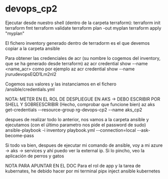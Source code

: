 # devops_cp2

Ejecutar desde nuestro shell (dentro de la carpeta terraform):
terraform init
terraform fmt 
terraform validate
terraform plan -out myplan
terraform apply "myplan"

El fichero inventory generado dentro de terradorm es el que devemos copiar a la carpeta ansible

Para obtener las credenciales de acr (su nombre lo cogemos del inventory, que se ha generado desde terraform)
az acr credential show --name <name_acr>
como por ejemplo
    az acr credential show --name jrurudevopsEQD1Lm2nl2

Cogemos sus valores y las instanciamos en el fichero /ansible/credentials.yml


NOTA: METER EN EL ROL DE DESPLIEGUE EN AKS -> DEBO ESCRIBIR POR SHELL Y SOBREESCRIBIR
(Hecho, comprobar que funcione bien)
az aks get-credentials --resource-group rg-devops-cp2 --name aks_cp2          

despues de realizar  todo lo anterior, nos vamos a la carpeta ansible y ejecutamos
(con el último parametro nos pide el password de sudo)
ansible-playbook -i inventory playbook.yml --connection=local --ask-become-pass

Si todo va bien, despues de ejecutar mi comando de ansible, voy a mi azure -> aks -> services y ahí puedo ver la external ip. Si lo pincho, veo la aplicación de perros y gatos

NOTA PARA APUNTAR EN EL DOC
Para el rol de app y la tarea de kubernates, he debido hacer por mi terminal
pipx inject ansible kubernetes